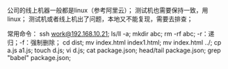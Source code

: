 公司的线上机器一般都是linux（参考阿里云）；
测试机也需要保持一致，用linux；
测试机或者线上机出了问题，本地又不能复现，需要去排查；

常用命令：
    ssh work@192.168.10.21;
    ls/ll -a;
    mkdir abc;
    rm -rf abc;
        -r：递归；-f：强制删除；
    cd dist;
    mv index.html index1.html;
        mv index.html ../;
    cp a.js a1.js;
    touch d.js;
    vi d.js;
    cat package.json;
    head/tail package.json;
    grep "babel" package.json;
